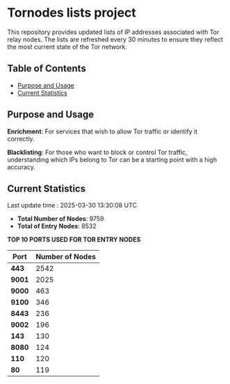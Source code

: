 # Tornodes lists project

This repository provides updated lists of IP addresses associated with Tor relay nodes. The lists are refreshed every 30 minutes to ensure they reflect the most current state of the Tor network.

## Table of Contents

- [Purpose and Usage](#purpose-and-usage)
- [Current Statistics](#current-statistics)


## Purpose and Usage

**Enrichment**: For services that wish to allow Tor traffic or identify it correctly.

**Blacklisting**: For those who want to block or control Tor traffic, understanding which IPs belong to Tor can be a starting point with a high accuracy.

## Current Statistics

Last update time : 2025-03-30 13:30:08 UTC

- **Total Number of Nodes**: 9759
- **Total of Entry Nodes**: 8532

**TOP 10 PORTS USED FOR TOR ENTRY NODES**

| **Port** | **Number of Nodes** |
|------|-----------------|
| **443**   | 2542  |
| **9001**   | 2025  |
| **9000**   | 463  |
| **9100**   | 346  |
| **8443**   | 236  |
| **9002**   | 196  |
| **143**   | 130  |
| **8080**   | 124  |
| **110**   | 120  |
| **80**   | 119  |

